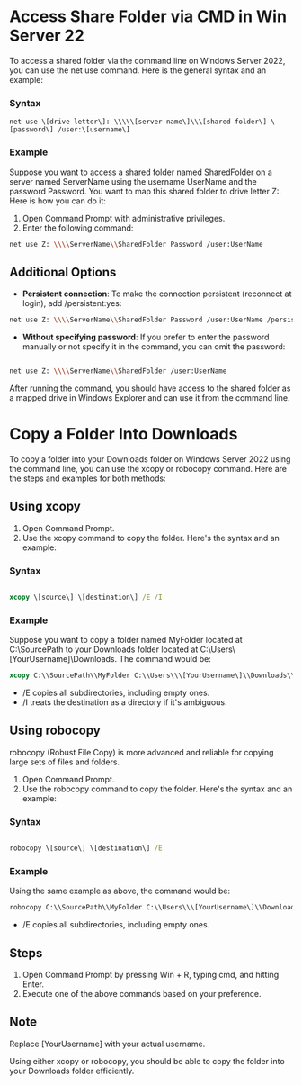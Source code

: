 # Access Share Folder via CMD in Win Server 22

To access a shared folder via the command line on Windows Server 2022, you can use the net use command. Here is the general syntax and an example:

### Syntax

```
net use \[drive letter\]: \\\\\[server name\]\\\[shared folder\] \[password\] /user:\[username\]
````

### Example

Suppose you want to access a shared folder named SharedFolder on a server named ServerName using the username UserName and the password Password. You want to map this shared folder to drive letter Z:. Here is how you can do it:

1. Open Command Prompt with administrative privileges.
2. Enter the following command:

```bash
net use Z: \\\\ServerName\\SharedFolder Password /user:UserName
```

## Additional Options

- **Persistent connection**: To make the connection persistent (reconnect at login), add /persistent:yes:

```bash
net use Z: \\\\ServerName\\SharedFolder Password /user:UserName /persistent:yes
```

- **Without specifying password**: If you prefer to enter the password manually or not specify it in the command, you can omit the password:

```bash

net use Z: \\\\ServerName\\SharedFolder /user:UserName
```

After running the command, you should have access to the shared folder as a mapped drive in Windows Explorer and can use it from the command line.


# Copy a Folder Into Downloads

To copy a folder into your Downloads folder on Windows Server 2022 using the command line, you can use the xcopy or robocopy command. Here are the steps and examples for both methods:

## Using xcopy

1. Open Command Prompt.
2. Use the xcopy command to copy the folder. Here's the syntax and an example:

### Syntax

```cmd

xcopy \[source\] \[destination\] /E /I
```
### Example

Suppose you want to copy a folder named MyFolder located at C:\\SourcePath to your Downloads folder located at C:\\Users\\\[YourUsername\]\\Downloads. The command would be:

```cmd
xcopy C:\\SourcePath\\MyFolder C:\\Users\\\[YourUsername\]\\Downloads\\MyFolder /E /I
```
- /E copies all subdirectories, including empty ones.
- /I treats the destination as a directory if it's ambiguous.

## Using robocopy

robocopy (Robust File Copy) is more advanced and reliable for copying large sets of files and folders.

1. Open Command Prompt.
2. Use the robocopy command to copy the folder. Here's the syntax and an example:

### Syntax

```cmd

robocopy \[source\] \[destination\] /E
```
### Example

Using the same example as above, the command would be:

```cmd
robocopy C:\\SourcePath\\MyFolder C:\\Users\\\[YourUsername\]\\Downloads\\MyFolder /E
```
- /E copies all subdirectories, including empty ones.

## Steps

1. Open Command Prompt by pressing Win + R, typing cmd, and hitting Enter.
2. Execute one of the above commands based on your preference.

## Note

Replace \[YourUsername\] with your actual username.

Using either xcopy or robocopy, you should be able to copy the folder into your Downloads folder efficiently.